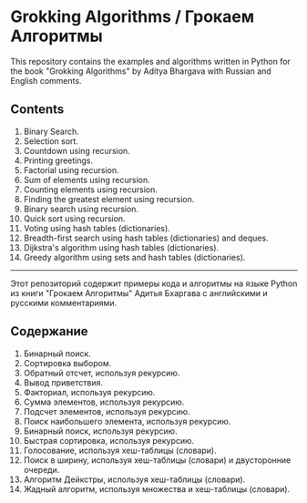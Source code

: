 # Grokking Algorithms / Грокаем Алгоритмы

This repository contains the examples and algorithms written in Python for the book "Grokking Algorithms" by Aditya Bhargava with Russian and English comments.


## Contents

1. Binary Search.
2. Selection sort.
3. Countdown using recursion.
4. Printing greetings.
5. Factorial using recursion.
6. Sum of elements using recursion.
7. Counting elements using recursion.
8. Finding the greatest element using recursion.
9. Binary search using recursion.
10. Quick sort using recursion.
11. Voting using hash tables (dictionaries).
12. Breadth-first search using hash tables (dictionaries) and deques.
13. Dijkstra's algorithm using hash tables (dictionaries).
14. Greedy algorithm using sets and hash tables (dictionaries).

----
Этот репозиторий содержит примеры кода и алгоритмы на языке Python из книги "Грокаем Алгоритмы" Адитья Бхаргава с английскими и русскими комментариями.


## Содержание

1. Бинарный поиск.
2. Сортировка выбором.
3. Обратный отсчет, используя рекурсию.
4. Вывод приветствия.
5. Факториал, используя рекурсию.
6. Сумма элементов, используя рекурсию.
7. Подсчет элементов, используя рекурсию.
8. Поиск наибольшего элемента, используя рекурсию.
9. Бинарный поиск, используя рекурсию.
10. Быстрая сортировка, используя рекурсию.
11. Голосование, используя хеш-таблицы (словари).
12. Поиск в ширину, используя хеш-таблицы (словари) и двусторонние очереди.
13. Алгоритм Дейкстры, используя хеш-таблицы (словари).
14. Жадный алгоритм, используя множества и хеш-таблицы (словари).
